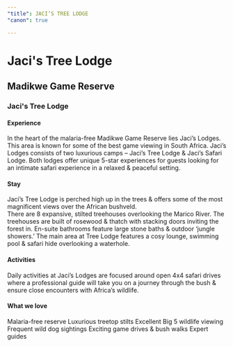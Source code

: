```yaml
---
"title": JACI’S TREE LODGE
"canon": true

---
```


# Jaci's Tree Lodge
## Madikwe Game Reserve
### Jaci's Tree Lodge

#### Experience
In the heart of the malaria-free Madikwe Game Reserve lies Jaci’s Lodges.  This area is known for some of the best game viewing in South Africa.
Jaci’s Lodges consists of two luxurious camps – Jaci’s Tree Lodge &amp; Jaci’s Safari Lodge.  Both lodges offer unique 5-star experiences for guests looking for an intimate safari experience in a relaxed &amp; peaceful setting.

#### Stay
Jaci’s Tree Lodge is perched high up in the trees &amp; offers some of the most magnificent views over the African bushveld.  
There are 8 expansive, stilted treehouses overlooking the Marico River. The treehouses are built of rosewood &amp; thatch with stacking doors inviting the forest in.  En-suite bathrooms feature large stone baths &amp; outdoor ‘jungle showers.’
The main area at Tree Lodge features a cosy lounge, swimming pool &amp; safari hide overlooking a waterhole.

#### Activities
Daily activities at Jaci’s Lodges are focused around open 4x4 safari drives where a professional guide will take you on a journey through the bush &amp; ensure close encounters with Africa’s wildlife.


#### What we love
Malaria-free reserve
Luxurious treetop stilts
Excellent Big 5 wildlife viewing
Frequent wild dog sightings
Exciting game drives &amp; bush walks
Expert guides